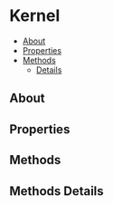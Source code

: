 # Kernel

* [About](#about)
* [Properties](#properties)
* [Methods](#methods)
  * [Details](#methods-details)

## About



## Properties



## Methods



## Methods Details

